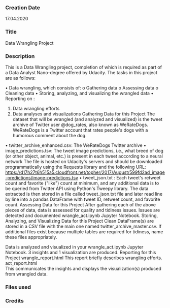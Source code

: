 ### Creation Date
17.04.2020

### Title
Data Wrangling Project

### Description
This is a Data Wrangling project, completion of which is required as part of a Data Analyst Nano-degree offered by Udacity.
The tasks in this project are as follows:

•	Data wrangling, which consists of:
o	Gathering data
o	Assessing data
o	Cleaning data
•	Storing, analyzing, and visualizing the wrangled data
•	Reporting on :
1.	Data wrangling efforts
2.	Data analyses and visualizations
Gathering Data for this Project
The dataset that will be wrangled (and analyzed and visualized) is the tweet archive of Twitter user @dog_rates, also known as WeRateDogs. WeRateDogs is a Twitter account that rates people's dogs with a humorous comment about the dog.

•	twitter_archive_enhanced.csv:
The WeRateDogs Twitter archive
•	image_predictions.tsv:
The tweet image predictions, i.e., what breed of dog (or other object, animal, etc.) is present in each tweet according to a neural network
The file is hosted on Udacity's servers and should be downloaded programmatically using the Requests library and the following URL: https://d17h27t6h515a5.cloudfront.net/topher/2017/August/599fd2ad_image-predictions/image-predictions.tsv
•	tweet_json.txt :
Each tweet's retweet count and favorite ("like") count at minimum, and any additional data is to be queried  from Twitter API using Python's Tweepy library. The data extracted is then stored in a file called tweet_json.txt file and later read line by line into a pandas DataFrame with tweet ID, retweet count, and favorite count.
Assessing Data for this Project
After gathering each of the above pieces of data, data is assessed for quality and tidiness issues. Issues are detected and documented wrangle_act.ipynb Jupyter Notebook.
Storing, Analyzing, and Visualizing Data for this Project
Clean DataFrame(s) are stored in a CSV file with the main one named twitter_archive_master.csv. If additional files exist because multiple tables are required for tidiness, name these files appropriately.

Data is analyzed and visualized in your wrangle_act.ipynb Jupyter Notebook. 3 insights and 1 visualization are produced.
Reporting for this Project
wrangle_report.html
This report  briefly describes wrangling efforts.
act_report.html  
This communicates the insights and displays the visualization(s) produced from wrangled data.

### Files used


### Credits
